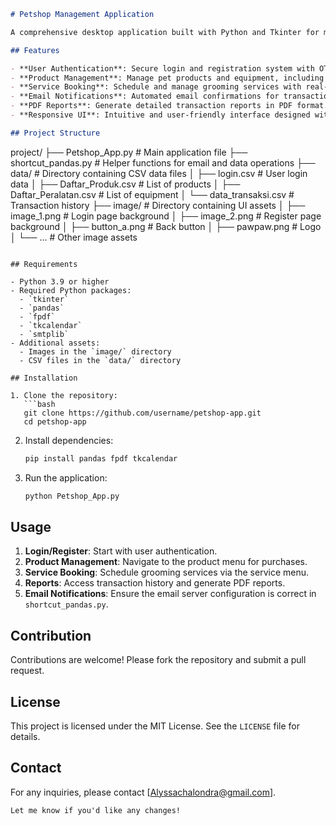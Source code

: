 ```markdown
# Petshop Management Application

A comprehensive desktop application built with Python and Tkinter for managing pet shop operations. This project includes features for customer registration, product sales, service bookings, and automated email notifications.

## Features

- **User Authentication**: Secure login and registration system with OTP and PIN setup.
- **Product Management**: Manage pet products and equipment, including purchase summaries and transaction history.
- **Service Booking**: Schedule and manage grooming services with real-time validation.
- **Email Notifications**: Automated email confirmations for transactions and service bookings.
- **PDF Reports**: Generate detailed transaction reports in PDF format.
- **Responsive UI**: Intuitive and user-friendly interface designed with Tkinter.

## Project Structure

```
project/
├── Petshop_App.py       # Main application file
├── shortcut_pandas.py   # Helper functions for email and data operations
├── data/                # Directory containing CSV data files
│   ├── login.csv        # User login data
│   ├── Daftar_Produk.csv # List of products
│   ├── Daftar_Peralatan.csv # List of equipment
│   └── data_transaksi.csv # Transaction history
├── image/               # Directory containing UI assets
│   ├── image_1.png      # Login page background
│   ├── image_2.png      # Register page background
│   ├── button_a.png     # Back button
│   ├── pawpaw.png       # Logo
│   └── ...              # Other image assets
```\

## Requirements

- Python 3.9 or higher
- Required Python packages:
  - `tkinter`
  - `pandas`
  - `fpdf`
  - `tkcalendar`
  - `smtplib`
- Additional assets:
  - Images in the `image/` directory
  - CSV files in the `data/` directory

## Installation

1. Clone the repository:
   ```bash
   git clone https://github.com/username/petshop-app.git
   cd petshop-app
   ```

2. Install dependencies:
   ```bash
   pip install pandas fpdf tkcalendar
   ```

3. Run the application:
   ```bash
   python Petshop_App.py
   ```

## Usage

1. **Login/Register**: Start with user authentication.
2. **Product Management**: Navigate to the product menu for purchases.
3. **Service Booking**: Schedule grooming services via the service menu.
4. **Reports**: Access transaction history and generate PDF reports.
5. **Email Notifications**: Ensure the email server configuration is correct in `shortcut_pandas.py`.

## Contribution

Contributions are welcome! Please fork the repository and submit a pull request.

## License

This project is licensed under the MIT License. See the `LICENSE` file for details.

## Contact

For any inquiries, please contact [Alyssachalondra@gmail.com].
```
Let me know if you'd like any changes!